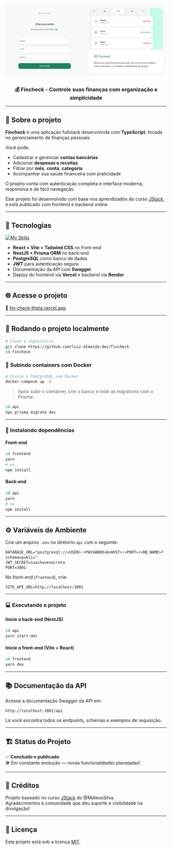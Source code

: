 <h1 align="center"> 
  <img src="./frontend/public/preview.png" alt="Fincheck - Preview" border="0" />
</h1>

<h3 align="center">
  💰 Fincheck - Controle suas finanças com organização e simplicidade
</h3>

---

## 📖 Sobre o projeto

**Fincheck** é uma aplicação fullstack desenvolvida com **TypeScript**, focada no gerenciamento de finanças pessoais.

Você pode:

- Cadastrar e gerenciar **contas bancárias**
- Adicionar **despesas e receitas**
- Filtrar por **mês**, **conta**, **categoria**
- Acompanhar sua saúde financeira com praticidade

O projeto conta com autenticação completa e interface moderna, responsiva e de fácil navegação.

Este projeto foi desenvolvido com base nos aprendizados do curso [JStack](https://jstack.com.br), e está publicado com frontend e backend online.

---

## 🧪 Tecnologias

[![My Skills](https://skillicons.dev/icons?i=ts,react,nestjs,postgres,prisma,vercel,docker,tailwind)](https://skillicons.dev)

- **React + Vite + Tailwind CSS** no front-end
- **NestJS + Prisma ORM** no back-end
- **PostgreSQL** como banco de dados
- **JWT** para autenticação segura
- Documentação da API com **Swagger**
- Deploy do frontend via **Vercel** e backend via **Render**

---

## 🌐 Acesse o projeto

🔗 [fin-check-theta.vercel.app](https://fin-check-theta.vercel.app/)

---

## 🚀 Rodando o projeto localmente

```bash
# Clone o repositório
git clone https://github.com/luiz-almeida-dev/fincheck
cd fincheck
```

### 🐳 Subindo containers com Docker

```bash
# Inicie o PostgreSQL com Docker
docker-compose up -d
```

> Após subir o container, crie o banco e rode as migrations com o Prisma:

```bash
cd api
npx prisma migrate dev
```

---

### 🧩 Instalando dependências

#### Front-end

```bash
cd frontend
yarn
# ou
npm install
```

#### Back-end

```bash
cd api
yarn
# ou
npm install
```

---

## ⚙️ Variáveis de Ambiente

Crie um arquivo `.env` no diretório `api` com o seguinte:

```env
DATABASE_URL="postgresql://<USER>:<PASSWORD>@<HOST>:<PORT>/<DB_NAME>?schema=public"
JWT_SECRET=suachavesecreta
PORT=3001
```

No front-end (`frontend`), crie:

```env
VITE_API_URL=http://localhost:3001
```

---

### 💻 Executando o projeto

#### Inicie o back-end (NestJS)

```bash
cd api
yarn start:dev
```

#### Inicie o front-end (Vite + React)

```bash
cd frontend
yarn dev
```

---

## 📚 Documentação da API

Acesse a documentação Swagger da API em:

```
http://localhost:3001/api
```

Lá você encontra todos os endpoints, schemas e exemplos de requisição.

---

## 🏗️ Status do Projeto

✅ **Concluído e publicado**  
🛠️ Em constante evolução — novas funcionalidades planejadas!

---

## 🙏 Créditos

Projeto baseado no curso [JStack](https://jstack.com.br) do @MateusSilva.  
Agradecimentos à comunidade que deu suporte e visibilidade na divulgação!

---

## 📝 Licença

Este projeto está sob a licença [MIT](https://rem.mit-license.org).
